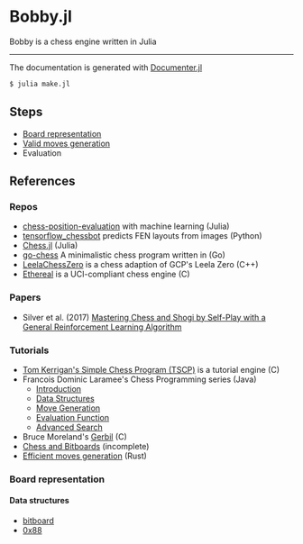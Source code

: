 # Bobby.jl

Bobby is a chess engine written in Julia

---

The documentation is generated with [Documenter.jl](https://juliadocs.github.io/Documenter.jl/stable/index.html)

```bash
$ julia make.jl
```

## Steps

- [Board representation](./board.md)
- [Valid moves generation](./moves.md)
- Evaluation

## References

### Repos

- [chess-position-evaluation](https://github.com/int8/chess-position-evaluation) with machine learning (Julia)
- [tensorflow_chessbot](https://github.com/Elucidation/tensorflow_chessbot) predicts FEN layouts from images (Python)
- [Chess.jl](https://github.com/abahm/Chess.jl) (Julia)
- [go-chess](https://github.com/alokmenghrajani/go-chess) A minimalistic chess program written in (Go)
- [LeelaChessZero](https://github.com/LeelaChessZero/lczero) is a chess adaption of GCP's Leela Zero (C++)
- [Ethereal](https://github.com/AndyGrant/Ethereal) is a UCI-compliant chess engine (C)

### Papers

- Silver et al. (2017) [Mastering Chess and Shogi by Self-Play with a General Reinforcement Learning Algorithm](https://arxiv.org/abs/1712.01815)

### Tutorials

- [Tom Kerrigan's Simple Chess Program (TSCP)](https://sites.google.com/site/tscpchess/home) is a tutorial engine (C)
- Francois Dominic Laramee's Chess Programming series (Java)
  - [Introduction](https://www.gamedev.net/articles/programming/artificial-intelligence/chess-programming-part-i-getting-started-r1014)
  - [Data Structures](https://www.gamedev.net/articles/programming/artificial-intelligence/chess-programming-part-ii-data-structures-r1046)
  - [Move Generation](https://www.gamedev.net/articles/programming/artificial-intelligence/chess-programming-part-iii-move-generation-r1126)
  - [Evaluation Function](https://www.gamedev.net/articles/programming/artificial-intelligence/chess-programming-part-vi-evaluation-functions-r1208)
  - [Advanced Search](https://www.gamedev.net/articles/programming/artificial-intelligence/chess-programming-part-v-advanced-search-r1197)
- Bruce Moreland's [Gerbil](https://web.archive.org/web/20071026090003/http://www.brucemo.com/compchess/programming/index.htm) (C)
- [Chess and Bitboards](http://pages.cs.wisc.edu/~psilord/blog/data/chess-pages/) (incomplete)
- [Efficient moves generation](https://peterellisjones.com/posts/generating-legal-chess-moves-efficiently/) (Rust)

### Board representation

#### Data structures

- [bitboard](http://www.frayn.net/beowulf/theory.html#bitboards)
- [0x88](https://web.archive.org/web/20071027053053/http://www.brucemo.com:80/compchess/programming/0x88.htm)